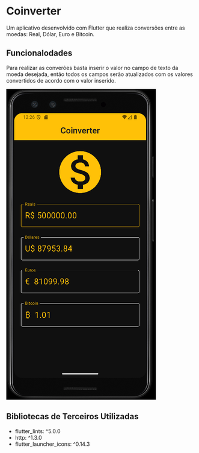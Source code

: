 # Coinverter

Um aplicativo desenvolvido com Flutter que realiza conversões entre as moedas: Real, Dólar, Euro e Bitcoin.

## Funcionalodades

Para realizar as converões basta inserir o valor no campo de texto da moeda desejada, então todos os campos
serão atualizados com os valores convertidos de acordo com o valor inserido.

![Exemplo de conversão](https://github.com/Gabriel2718/Coinverter/blob/main/images/example.png)

## Bibliotecas de Terceiros Utilizadas

- flutter_lints: ^5.0.0
- http: ^1.3.0
- flutter_launcher_icons: ^0.14.3
